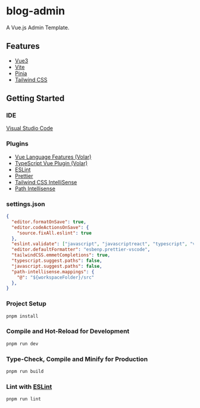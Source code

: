 # blog-admin

A Vue.js Admin Template.

## Features

- [Vue3](https://vuejs.org/)
- [Vite](https://vitejs.dev/)
- [Pinia](https://pinia.vuejs.org/)
- [Tailwind CSS](https://tailwindcss.com/)

## Getting Started

### IDE

[Visual Studio Code](https://code.visualstudio.com/)

### Plugins

- [Vue Language Features (Volar)](https://marketplace.visualstudio.com/items?itemName=Vue.volar)
- [TypeScript Vue Plugin (Volar)](https://marketplace.visualstudio.com/items?itemName=Vue.vscode-typescript-vue-plugin)
- [ESLint](https://marketplace.visualstudio.com/items?itemName=dbaeumer.vscode-eslint)
- [Prettier](https://marketplace.visualstudio.com/items?itemName=esbenp.prettier-vscode)
- [Tailwind CSS IntelliSense](https://marketplace.visualstudio.com/items?itemName=bradlc.vscode-tailwindcss)
- [Path Intellisense](https://marketplace.visualstudio.com/items?itemName=christian-kohler.path-intellisense)

### settings.json

```json
{
  "editor.formatOnSave": true,
  "editor.codeActionsOnSave": {
    "source.fixAll.eslint": true
  },
  "eslint.validate": ["javascript", "javascriptreact", "typescript", "vue"],
  "editor.defaultFormatter": "esbenp.prettier-vscode",
  "tailwindCSS.emmetCompletions": true,
  "typescript.suggest.paths": false,
  "javascript.suggest.paths": false,
  "path-intellisense.mappings": {
    "@": "${workspaceFolder}/src"
  },
}

```

### Project Setup

```sh
pnpm install
```

### Compile and Hot-Reload for Development

```sh
pnpm run dev
```

### Type-Check, Compile and Minify for Production

```sh
pnpm run build
```

### Lint with [ESLint](https://eslint.org/)

```sh
pnpm run lint
```
